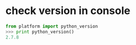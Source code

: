 # check version in console

```python
from platform import python_version
>>> print python_version()
2.7.8
```
